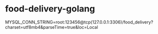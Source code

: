 # food-delivery-golang

MYSQL_CONN_STRING=root:123456@tcp(127.0.0.1:3306)/food_delivery?charset=utf8mb4&parseTime=true&loc=Local